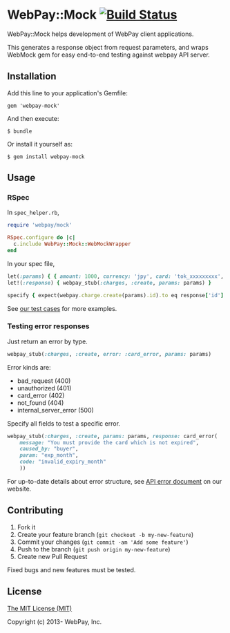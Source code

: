 # WebPay::Mock [![Build Status](https://travis-ci.org/webpay/webpay-mock.svg)](https://travis-ci.org/webpay/webpay-mock)

WebPay::Mock helps development of WebPay client applications.

This generates a response object from request parameters, and wraps WebMock gem for easy end-to-end testing against webpay API server.

## Installation

Add this line to your application's Gemfile:

    gem 'webpay-mock'

And then execute:

    $ bundle

Or install it yourself as:

    $ gem install webpay-mock

## Usage

### RSpec

In `spec_helper.rb`,

```ruby
require 'webpay/mock'

RSpec.configure do |c|
  c.include WebPay::Mock::WebMockWrapper
end
```

In your spec file,

```ruby
let(:params) { { amount: 1000, currency: 'jpy', card: 'tok_xxxxxxxxx', description: 'test charge' } }
let!(:response) { webpay_stub(:charges, :create, params: params) }

specify { expect(webpay.charge.create(params).id).to eq response['id'] }
```

See [our test cases](https://github.com/webpay/webpay-mock/blob/master/spec/webmock_wrapper_spec.rb) for more examples.

### Testing error responses

Just return an error by type.

```ruby
webpay_stub(:charges, :create, error: :card_error, params: params)
```

Error kinds are:

- bad_request (400)
- unauthorized (401)
- card_error (402)
- not_found (404)
- internal_server_error (500)

Specify all fields to test a specific error.

```ruby
webpay_stub(:charges, :create, params: params, response: card_error(
    message: "You must provide the card which is not expired",
    caused_by: "buyer",
    param: "exp_month",
    code: "invalid_expiry_month"
    ))
```

For up-to-date details about error structure, see [API error document](https://webpay.jp/docs/api_errors) on our website.

## Contributing

1. Fork it
2. Create your feature branch (`git checkout -b my-new-feature`)
3. Commit your changes (`git commit -am 'Add some feature'`)
4. Push to the branch (`git push origin my-new-feature`)
5. Create new Pull Request

Fixed bugs and new features must be tested.

## License

[The MIT License (MIT)](http://opensource.org/licenses/mit-license.html)

Copyright (c) 2013- WebPay, Inc.
